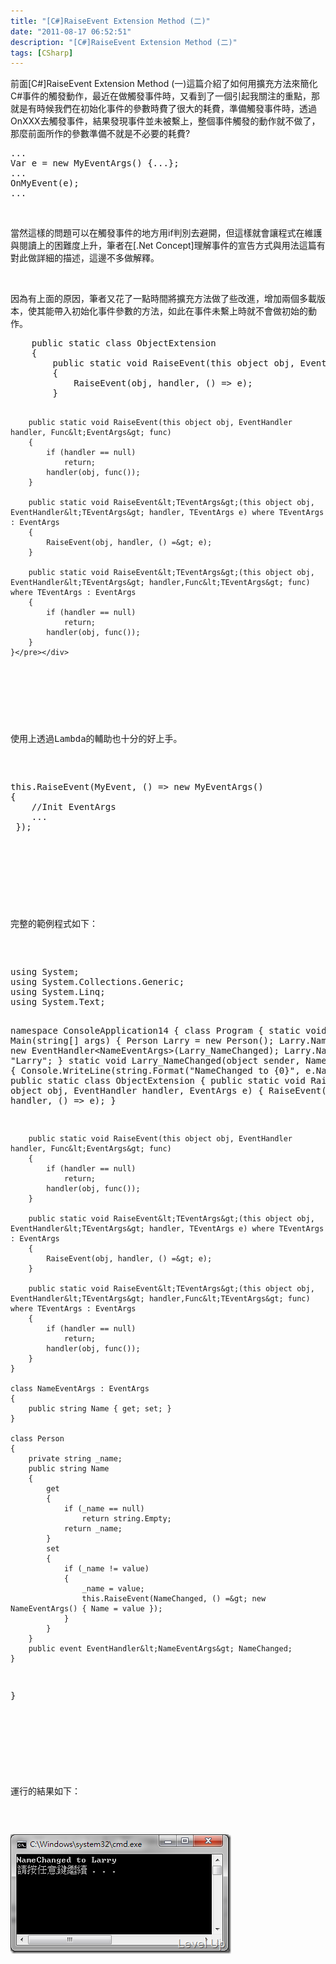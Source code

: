 ```yaml
---
title: "[C#]RaiseEvent Extension Method (二)"
date: "2011-08-17 06:52:51"
description: "[C#]RaiseEvent Extension Method (二)"
tags: [CSharp]
---
```


<p>前面[C#]RaiseEvent Extension Method (一)這篇介紹了如何用擴充方法來簡化C#事件的觸發動作，最近在做觸發事件時，又看到了一個引起我關注的重點，那就是有時候我們在初始化事件的參數時費了很大的耗費，準備觸發事件時，透過OnXXX去觸發事件，結果發現事件並未被繫上，整個事件觸發的動作就不做了，那麼前面所作的參數準備不就是不必要的耗費?</p>  <div style="padding-bottom: 0px; margin: 0px; padding-left: 0px; padding-right: 0px; display: inline; float: none; padding-top: 0px" id="scid:812469c5-0cb0-4c63-8c15-c81123a09de7:796b6322-7c7f-414f-a857-058cb926f0c0" class="wlWriterSmartContent"><pre name="code" class="c#">...
Var e = new MyEventArgs() {...};
...
OnMyEvent(e);
...</pre></div>

<p> </p>

<p>當然這樣的問題可以在觸發事件的地方用if判別去避開，但這樣就會讓程式在維護與閱讀上的困難度上升，筆者在[.Net Concept]理解事件的宣告方式與用法這篇有對此做詳細的描述，這邊不多做解釋。</p>

<p> </p>

<p>因為有上面的原因，筆者又花了一點時間將擴充方法做了些改進，增加兩個多載版本，使其能帶入初始化事件參數的方法，如此在事件未繫上時就不會做初始的動作。</p>

<div style="padding-bottom: 0px; margin: 0px; padding-left: 0px; padding-right: 0px; display: inline; float: none; padding-top: 0px" id="scid:812469c5-0cb0-4c63-8c15-c81123a09de7:33072e43-cc87-49b1-9abf-cb470b9744cb" class="wlWriterSmartContent"><pre name="code" class="c#">    public static class ObjectExtension
    {
        public static void RaiseEvent(this object obj, EventHandler handler, EventArgs e)
        {
            RaiseEvent(obj, handler, () =&gt; e);
        }

        public static void RaiseEvent(this object obj, EventHandler handler, Func&lt;EventArgs&gt; func)
        {
            if (handler == null)
                return;
            handler(obj, func());
        }

        public static void RaiseEvent&lt;TEventArgs&gt;(this object obj, EventHandler&lt;TEventArgs&gt; handler, TEventArgs e) where TEventArgs : EventArgs
        {
            RaiseEvent(obj, handler, () =&gt; e);
        }

        public static void RaiseEvent&lt;TEventArgs&gt;(this object obj, EventHandler&lt;TEventArgs&gt; handler,Func&lt;TEventArgs&gt; func) where TEventArgs : EventArgs
        {
            if (handler == null)
                return;
            handler(obj, func());
        }
    }</pre></div>

<p> </p>

<p>使用上透過Lambda的輔助也十分的好上手。</p>

<div style="padding-bottom: 0px; margin: 0px; padding-left: 0px; padding-right: 0px; display: inline; float: none; padding-top: 0px" id="scid:812469c5-0cb0-4c63-8c15-c81123a09de7:c777dac3-4232-475c-bbde-cf174b56ad37" class="wlWriterSmartContent"><pre name="code" class="c#">this.RaiseEvent(MyEvent, () =&gt; new MyEventArgs() 
{
	//Init EventArgs
	... 
 });</pre></div>

<p> </p>

<p>完整的範例程式如下：</p>

<div style="padding-bottom: 0px; margin: 0px; padding-left: 0px; padding-right: 0px; display: inline; float: none; padding-top: 0px" id="scid:812469c5-0cb0-4c63-8c15-c81123a09de7:bc7ec8ff-e9e1-4c2d-839f-3c72f9d90990" class="wlWriterSmartContent"><pre name="code" class="c#">using System;
using System.Collections.Generic;
using System.Linq;
using System.Text;

namespace ConsoleApplication14
{
    class Program
    {
        static void Main(string[] args)
        {
            Person Larry = new Person();
            Larry.NameChanged += new EventHandler&lt;NameEventArgs&gt;(Larry_NameChanged);
            Larry.Name = "Larry";
        }
        static void Larry_NameChanged(object sender, NameEventArgs e)
        {
            Console.WriteLine(string.Format("NameChanged to {0}", e.Name));
        }
    }
    public static class ObjectExtension
    {
        public static void RaiseEvent(this object obj, EventHandler handler, EventArgs e)
        {
            RaiseEvent(obj, handler, () =&gt; e);
        }

        public static void RaiseEvent(this object obj, EventHandler handler, Func&lt;EventArgs&gt; func)
        {
            if (handler == null)
                return;
            handler(obj, func());
        }

        public static void RaiseEvent&lt;TEventArgs&gt;(this object obj, EventHandler&lt;TEventArgs&gt; handler, TEventArgs e) where TEventArgs : EventArgs
        {
            RaiseEvent(obj, handler, () =&gt; e);
        }

        public static void RaiseEvent&lt;TEventArgs&gt;(this object obj, EventHandler&lt;TEventArgs&gt; handler,Func&lt;TEventArgs&gt; func) where TEventArgs : EventArgs
        {
            if (handler == null)
                return;
            handler(obj, func());
        }
    }

    class NameEventArgs : EventArgs
    {
        public string Name { get; set; }
    }

    class Person
    {
        private string _name;
        public string Name
        {
            get
            {
                if (_name == null)
                    return string.Empty;
                return _name;
            }
            set
            {
                if (_name != value)
                {
                    _name = value;
                    this.RaiseEvent(NameChanged, () =&gt; new NameEventArgs() { Name = value });
                }
            }
        }
        public event EventHandler&lt;NameEventArgs&gt; NameChanged;
    }

}</pre></div>

<p> </p>

<p>運行的結果如下：</p>

<p><img style="border-right-width: 0px; border-top-width: 0px; border-bottom-width: 0px; border-left-width: 0px" border="0" alt="image" src="\images\posts\33368\image_thumb.png" width="353" height="191" /></p>
